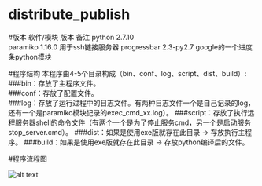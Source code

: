 # distribute_publish

#版本
软件/模块	     版本	          备注
python	      2.7.10	 
paramiko	    1.16.0	        用于ssh链接服务器
progressbar	  2.3-py2.7	     google的一个进度条python模块

#程序结构
本程序由4-5个目录构成（bin、conf、log、script、dist、build）:
###bin：存放了主程序文件。    
###conf：存放了配置文件。    
###log：存放了运行过程中的日志文件。有两种日志文件一个是自己记录的log，还有一个是paramiko模块记录的exec_cmd_xx.log）。   ###script：存放了执行远程服务器shell的命令文件（有两个一个是为了停止服务cmd，另一个是启动服务stop_server.cmd）。    ###dist：如果是使用exe版就存在此目录 -> 存放执行主程序。
###build：如果是使用exe版就存在此目录 -> 存放python编译后的文件。


#程序流程图

![alt text](http://dl2.iteye.com/upload/attachment/0116/4532/3b1e36a0-32fb-3394-83ea-58f208c6acae.png)
